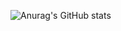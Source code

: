 ![Anurag's GitHub stats](https://github-readme-stats.vercel.app/api?username=vbnmopas&hide=contribs,prs&show_icons=true&theme=transparent)


<!--
**vbnmopas/vbnmopas** is a ✨ _special_ ✨ repository because its `README.md` (this file) appears on your GitHub profile.

Here are some ideas to get you started:

- 🔭 I’m currently working on ...
- 🌱 I’m currently learning ...
- 👯 I’m looking to collaborate on ...
- 🤔 I’m looking for help with ...
- 💬 Ask me about ...
- 📫 How to reach me: ...
- 😄 Pronouns: ...
- ⚡ Fun fact: ...
-->
